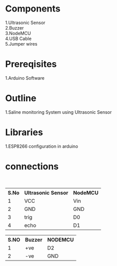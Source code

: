 # Components
1.Ultrasonic Sensor<br>
2.Buzzer<br>
3.NodeMCU<br>
4.USB Cable<br>
5.Jumper wires<br>


# Prereqisites
1.Arduino Software


# Outline
1.Saline monitoring System using Ultrasonic Sensor


# Libraries
1.ESP8266 configuration in arduino<br>

# connections
<table>
  <tr>
    <th>S.No</th>
    <th>Ultrasonic Sensor</th>
    <th>NodeMCU</th>
  </tr>
  <tr>
    <td>1</td>
    <td>VCC</td>
    <td>Vin</td>
  </tr>
  <tr>
    <td>2</td>
    <td>GND</td>
    <td>GND</td>
  </tr>
  <tr>
    <td>3</td>
    <td>trig</td>
    <td>D0</td>
  </tr>
  <tr>
    <td>4</td>
    <td>echo</td>
    <td>D1</td>
  </tr>
  </table>
  
  <table>
  <tr>
    <th>S.NO</th>
    <th>Buzzer</th>
    <th>NODEMCU</th>
  </tr>
  <tr>
    <td>1</td>
    <td>+ve</td>
    <td>D2</td>
  </tr>
  <tr>
    <td>2</td>
    <td>-ve</td>
    <td>GND</td>
  </tr>
</table>
    
